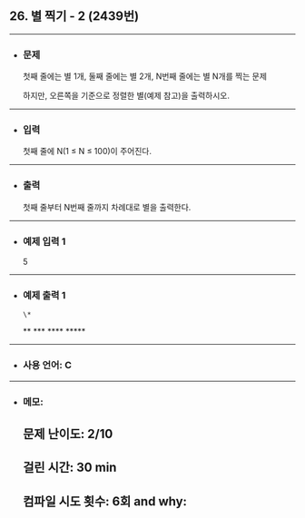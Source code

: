 ## 26. 별 찍기 - 2 (2439번)

---

- ### 문제

  첫째 줄에는 별 1개, 둘째 줄에는 별 2개, N번째 줄에는 별 N개를 찍는 문제

  하지만, 오른쪽을 기준으로 정렬한 별(예제 참고)을 출력하시오.
  
---


- ### 입력

  첫째 줄에 N(1 ≤ N ≤ 100)이 주어진다.

---

- ### 출력

  첫째 줄부터 N번째 줄까지 차례대로 별을 출력한다.

---
 
- ### 예제 입력 1 

  5

---

- ### 예제 출력 1  

      \*
     \**
    \***
   \****
  \*****
 
---

- ### 사용 언어: C

---

- ### 메모:

  ## 문제 난이도: 2/10
  ## 걸린 시간: 30 min
  ## 컴파일 시도 횟수: 6회 and why:
  
  
